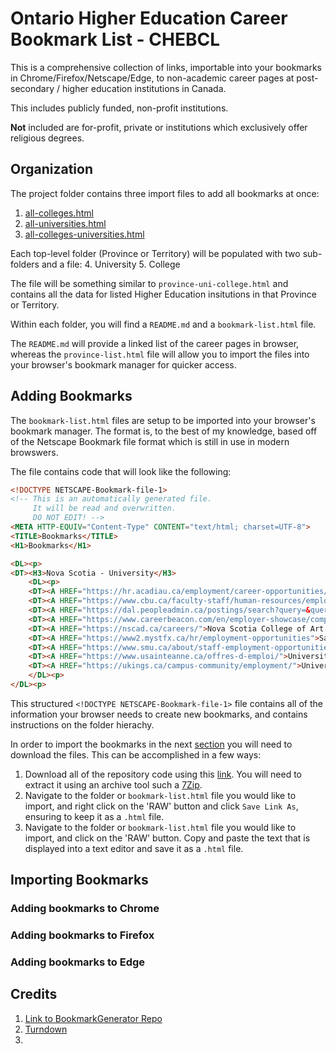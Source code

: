 Ontario Higher Education Career Bookmark List - CHEBCL
======

This is a comprehensive collection of links, importable into your bookmarks in Chrome/Firefox/Netscape/Edge, to non-academic career pages at post-secondary / higher education institutions in Canada.

This includes publicly funded, non-profit institutions.

**Not** included are for-profit, private or institutions which exclusively offer religious degrees.


## Organization

The project folder contains three import files to add all bookmarks at once:
 1. [all-colleges.html](/all-colleges.html)
 2. [all-universities.html](/all-universities.html)
 3. [all-colleges-universities.html](/all-colleges-universities.html)

Each top-level folder (Province or Territory) will be populated with two sub-folders and a file:
4. University
5. College

The file will be something similar to `province-uni-college.html` and contains all the data for listed Higher Education insitutions in that Province or Territory.

Within each folder, you will find a `README.md` and a `bookmark-list.html` file.

The `README.md` will provide a linked list of the career pages in browser, whereas the `province-list.html` file will allow you to import the files into your browser's bookmark manager for quicker access.


## Adding Bookmarks

The `bookmark-list.html` files are setup to be imported into your browser's bookmark manager. The format is, to the best of my knowledge, based off of the Netscape Bookmark file format which is still in use in modern browswers.

The file contains code that will look like the following:
```html
<!DOCTYPE NETSCAPE-Bookmark-file-1>
<!-- This is an automatically generated file.
     It will be read and overwritten.
     DO NOT EDIT! -->
<META HTTP-EQUIV="Content-Type" CONTENT="text/html; charset=UTF-8">
<TITLE>Bookmarks</TITLE>
<H1>Bookmarks</H1>

<DL><p>
<DT><H3>Nova Scotia - University</H3>
    <DL><p>
    <DT><A HREF="https://hr.acadiau.ca/employment/career-opportunities/administrativesupport.html">Acadia University</A>
    <DT><A HREF="https://www.cbu.ca/faculty-staff/human-resources/employment-opportunities/">Cape Breton University</A>
    <DT><A HREF="https://dal.peopleadmin.ca/postings/search?query=&query_v0_posted_at_date=&query_position_type_id%5B%5D=1&query_position_type_id%5B%5D=6&query_position_type_id%5B%5D=7&435=&commit=Search">Dalhousie University</A>
    <DT><A HREF="https://www.careerbeacon.com/en/employer-showcase/company-tnsbv8">Mount Saint Vincent University</A>
    <DT><A HREF="https://nscad.ca/careers/">Nova Scotia College of Art and Design University</A>
    <DT><A HREF="https://www2.mystfx.ca/hr/employment-opportunities">Saint Francis Xavier University</A>
    <DT><A HREF="https://www.smu.ca/about/staff-employment-opportunities.html">Saint Mary's University</A>
    <DT><A HREF="https://www.usainteanne.ca/offres-d-emploi/">Université Sainte-Anne</A>
    <DT><A HREF="https://ukings.ca/campus-community/employment/">University of King's College</A>
    </DL><p>
</DL><p>
```
This structured `<!DOCTYPE NETSCAPE-Bookmark-file-1>` file contains all of the information your browser needs to create new bookmarks, and contains instructions on the folder hierachy.

In order to import the bookmarks in the next [section](#importing-bookmarks) you will need to download the files. This can be accomplished in a few ways:

1. Download all of the repository code using this [link](/archive/refs/heads/main.zip). You will need to extract it using an archive tool such a [7Zip](https://www.7-zip.org/). 
2. Navigate to the folder or `bookmark-list.html` file you would like to import, and right click on the 'RAW' button and click `Save Link As`, ensuring to keep it as a `.html` file.
3. Navigate to the folder or `bookmark-list.html` file you would like to import, and click on the 'RAW' button. Copy and paste the text that is displayed into a text editor and save it as a `.html` file.

## Importing Bookmarks
### Adding bookmarks to Chrome

### Adding bookmarks to Firefox

### Adding bookmarks to Edge







## Credits
1. [Link to BookmarkGenerator Repo](/)
2. [Turndown](https://domchristie.github.io/turndown/)
3.
